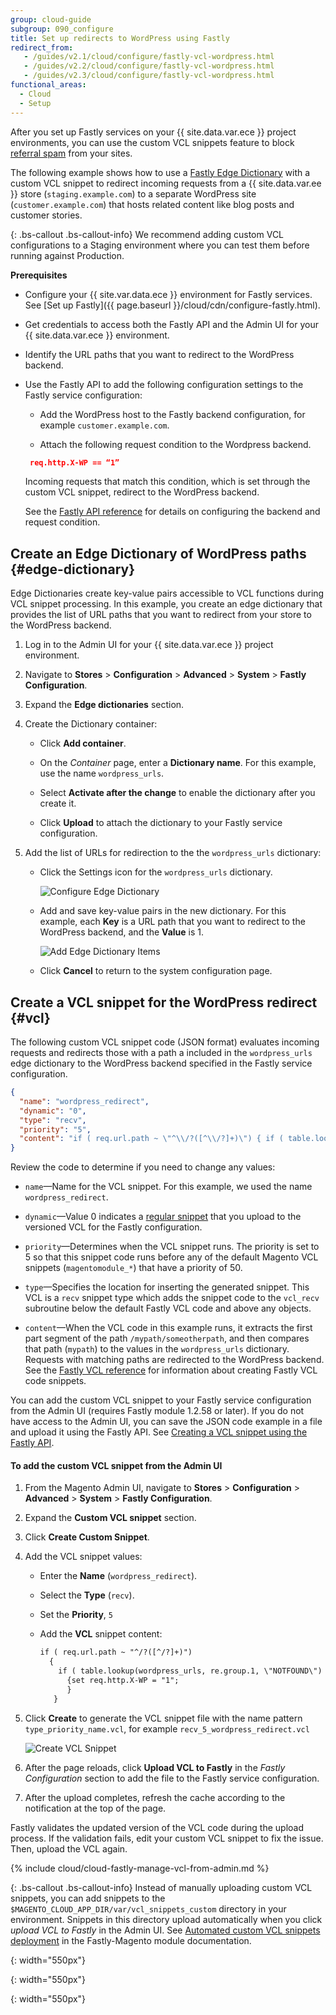 ```yaml
---
group: cloud-guide
subgroup: 090_configure
title: Set up redirects to WordPress using Fastly
redirect_from:
   - /guides/v2.1/cloud/configure/fastly-vcl-wordpress.html
   - /guides/v2.2/cloud/configure/fastly-vcl-wordpress.html
   - /guides/v2.3/cloud/configure/fastly-vcl-wordpress.html
functional_areas:
  - Cloud
  - Setup
---
```


After you set up Fastly services on your {{ site.data.var.ece }} project environments, you can use the custom VCL snippets feature to block [referral spam](https://en.wikipedia.org/wiki/Referrer_spam) from your sites.

The following example shows how to use a [Fastly Edge Dictionary](https://docs.fastly.com/guides/edge-dictionaries/working-with-dictionaries-using-the-api) with a custom VCL snippet to redirect incoming requests from a {{ site.data.var.ee }} store (`staging.example.com`) to a separate WordPress site (`customer.example.com`) that hosts related content like blog posts and customer stories.


{: .bs-callout .bs-callout-info}
We recommend adding custom VCL configurations to a Staging environment where you can test them before running against Production.

**Prerequisites**

-  Configure your {{ site.var.data.ece }} environment for Fastly services. See [Set up Fastly]({{ page.baseurl }}/cloud/cdn/configure-fastly.html). 

-  Get credentials to access both the Fastly API and the Admin UI for your {{ site.data.var.ece }} environment.

-  Identify the URL paths that you want to redirect to the WordPress backend.

-  Use the Fastly API to add the following configuration settings to the Fastly service configuration: 

   -  Add the WordPress host to the Fastly backend configuration, for example `customer.example.com`.

   -  Attach the following request condition to the Wordpress backend.

     ```json
      req.http.X-WP == “1”
     ```
	 Incoming requests that match this condition, which is set through the custom VCL snippet, redirect to the WordPress backend. 
	 
     See the [Fastly API reference](https://docs.fastly.com/api/config#) for details on configuring the backend and request condition.

## Create an Edge Dictionary of WordPress paths {#edge-dictionary}

Edge Dictionaries create key-value pairs accessible to VCL functions during VCL snippet processing. In this example, you create an edge dictionary that provides the list of URL paths that you want to redirect from your store to the WordPress backend. 

1.  Log in to the Admin UI for your {{ site.data.var.ece }} project environment.

1.  Navigate to **Stores** > **Configuration** > **Advanced** > **System** > **Fastly Configuration**.

1.  Expand the **Edge dictionaries** section.

1.  Create the Dictionary container:

    - Click **Add container**.

    -  On the *Container* page, enter a **Dictionary name**. For this example, use the name `wordpress_urls`.

    -  Select **Activate after the change** to enable the dictionary after you create it.

    -  Click **Upload** to attach the dictionary to your Fastly service configuration.

1.  Add the list of URLs for redirection to the the `wordpress_urls` dictionary:

    -  Click the Settings icon for the `wordpress_urls` dictionary.

       ![Configure Edge Dictionary]

    -  Add and save key-value pairs in the new dictionary. For this example, each **Key** is a URL path that you want to redirect to the WordPress backend, and the **Value** is 1.
       
	   ![Add Edge Dictionary Items]
	 
    -  Click **Cancel** to return to the system configuration page.

## Create a VCL snippet for the WordPress redirect {#vcl}

The following custom VCL snippet code (JSON format) evaluates incoming requests and redirects those with a path a 
included in the `wordpress_urls` edge dictionary to the WordPress backend specified in the Fastly service configuration.


```json
{
  "name": "wordpress_redirect",
  "dynamic": "0",
  "type": "recv",
  "priority": "5",
  "content": "if ( req.url.path ~ \"^\\/?([^\\/?]+)\") { if ( table.lookup(wordpress_urls, re.group.1, \"NOTFOUND\") != \"NOTFOUND\" ) { set req.http.X-WP = \"1\"; } }"
}
```

Review the code to determine if you need to change any values:

-  `name`—Name for the VCL snippet. For this example, we used the name `wordpress_redirect`.
  
-  `dynamic`—Value 0 indicates a [regular snippet](https://docs.fastly.com/guides/vcl-snippets/using-regular-vcl-snippets) that you upload to the versioned VCL for the Fastly configuration.

-  `priority`—Determines when the VCL snippet runs. The priority is set to 5 so that this snippet code runs before any of the default Magento VCL snippets (`magentomodule_*`) that have a priority of 50.

-  `type`—Specifies the location for inserting the generated snippet. This VCL is a `recv` snippet type which adds the snippet code to the `vcl_recv` subroutine below the default Fastly VCL code and above any objects.

-  `content`—When the VCL code in this example runs, it extracts the first part segment of the path `/mypath/someotherpath`, and then compares that path (`mypath`) to the values in the `wordpress_urls` dictionary. Requests with matching paths are redirected to the WordPress backend. See the [Fastly VCL reference](https://docs.fastly.com/vcl/reference/) for information about creating Fastly VCL code snippets.
 

You can add the custom VCL snippet to your Fastly service configuration from the Admin UI (requires Fastly module 1.2.58 or later). If you do not have access to the Admin UI, you can save the JSON code example in a file and upload it using the Fastly API. See [Creating a VCL snippet using the Fastly API](https://docs.fastly.com/vcl/vcl-snippets/using-regular-vcl-snippets/#via-the-api). 


#### To add the custom VCL snippet from the Admin UI

1.  From the Magento Admin UI, navigate to **Stores** > **Configuration** > **Advanced** > **System** > **Fastly Configuration**.

1.  Expand the **Custom VCL snippet** section.

1.  Click **Create Custom Snippet**.

1.  Add the VCL snippet values:

	- Enter the **Name** (`wordpress_redirect`).
	
	- Select the **Type** (`recv`).
	
	- Set the **Priority**, `5`
	
	- Add the **VCL** snippet content:

      ```html
      if ( req.url.path ~ "^/?([^/?]+)")
	    {
		  if ( table.lookup(wordpress_urls, re.group.1, \"NOTFOUND\") != \"NOTFOUND\" )
	        {set req.http.X-WP = "1";
		    }
         }
      ```

1.  Click **Create** to generate the VCL snippet file with the name pattern `type_priority_name.vcl`, for example `recv_5_wordpress_redirect.vcl`

    ![Create VCL Snippet]
	
1.  After the page reloads, click **Upload VCL to Fastly** in the *Fastly Configuration* section to add the file to the Fastly service configuration.

1.  After the upload completes, refresh the cache according to the notification at the top of the page.

Fastly validates the updated version of the VCL code during the upload process. If the validation fails, edit your custom VCL snippet to fix the issue. Then, upload the VCL again.

{% include cloud/cloud-fastly-manage-vcl-from-admin.md %}


{: .bs-callout .bs-callout-info}
Instead of manually uploading custom VCL snippets, you can add snippets to the `$MAGENTO_CLOUD_APP_DIR/var/vcl_snippets_custom` directory in your environment. Snippets in this directory upload automatically when you click *upload VCL to Fastly* in the Admin UI. See [Automated custom VCL snippets deployment](https://github.com/fastly/fastly-magento2/blob/master/Documentation/Guides/CUSTOM-VCL-SNIPPETS.md#automated-custom-vcl-snippets-deployment) in the Fastly-Magento module documentation. 


<!-- Link definitions -->

[Configure Edge Dictionary]: {{site.baseurl}}/common/images/cloud/cloud-fastly-edge-dictionary-configure.png
{: width="550px"}

[Add Edge Dictionary Items]: {{site.baseurl}}/common/images/cloud/cloud-fastly-edge-dictionary-add-items.png
{: width="550px"}

[Create VCL Snippet]: {{site.baseurl}}/common/images/cloud/cloud-fastly-create-vcl-snippet.png
{: width="550px"}

